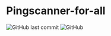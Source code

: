 # Pingscanner-for-all
![GitHub last commit](https://img.shields.io/github/last-commit/mrsamiofficial9/Encoding-Decoding-Tool)
![GitHub](https://img.shields.io/github/license/mrsamiofficial9/Encoding-Decoding-Tool)

